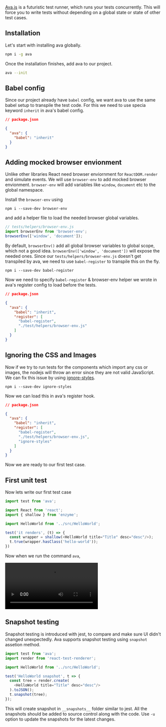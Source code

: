 <!--


---
 'ReactJS : setup ava for testing react components'
excerpt: 'Adding ava.js to react project to test react components'
date: 2017-05-31 23:59:00 IST
updated: 2017-05-31 23:59:00 IST
categories: javascript, react
tags: javascript, react, testing, ava
---

-->
<!DOCTYPE html>
<html>

<head>
  <title>basic-git-workflow</title>
  <meta charset="utf-8">
  <meta name="viewport" content="width=device-width, initial-scale=1.0">


  <link rel="stylesheet" href="./css/bootstrap.css">
  <link rel="stylesheet" href="./css/bootstrap.grid.css">
  <link rel="stylesheet" href="./css/bootstrap.min.css">
  <link rel="stylesheet" href="./css/bootstrap-reboot.min.css">
  <link rel="stylesheet" href="./css/bootstrap.css.map">
  <link rel="stylesheet" href="./css/blog-home.css">
  <link rel="stylesheet" href="./css/prism.css">
  <script async defer src="./css/prism.js"></script>
</head>

<body>

[Ava.js][ava] is a futuristic test runner, which runs your tests concurrently. This will force you to write tests without
depending on a global state or state of other test cases.

## Installation

Let's start with installing ava globally.

```sh
npm i -g ava
```

Once the installation finishes, add ava to our project.

```sh
ava --init
```

## Babel config

Since our project already have `babel` config, we want ava to use the same babel setup to transpile the test code.
For this we need to use specia keyword `inherit` in ava's babel config.

```json
// package.json

{
  "ava": {
    "babel": "inherit"
  }
}
```

## Adding mocked browser envionment

Unlike other libraries React need browser enviornment for `ReactDOM.render` and simulate events.
We will use `browser-env` to add mocked browser envionment. `browser-env` will add variables like `window`, `document` etc to the global namespace.

Install the `browser-env` using 

```
npm i --save-dev browser-env
```

and add a helper file to load the needed browser global variables. 

```js
// tests/helpers/browser-env.js
import browserEnv from 'browser-env';
browserEnv(['window', 'document']);
```

By default, `browserEnv()` add all global browser variables to global scope, which not a good idea. `browserEnv(['window', 'document'])` will expose the needed ones.
Since our `tests/helpers/browser-env.js` doesn't get transpiled by ava, we need to use `babel-register` to transpile this on the fly.

```
npm i --save-dev babel-register
```

Now we need to specify `babel-register` & browser-env helper we wrote in ava's register config to load before the tests.

```json
// package.json

{
  "ava": {
    "babel": "inherit",
    "register": [
      "babel-register",
      "./test/helpers/browser-env.js"
    ]
  } 
}
```

## Ignoring the CSS and Images

Now if we try to run tests for the components which import any css or images, the nodejs will throw an error since they are not valid JavaScript.
We can fix this issue by using [ignore-styles][ignore_styles].


```
npm i --save-dev ignore-styles
```

Now we can load this in ava's register hook.

```json
// package.json

{
  "ava": {
    "babel": "inherit",
    "register": [
      "babel-register",
      "./test/helpers/browser-env.js",
      "ignore-styles"
    ]
  } 
}
```

Now we are ready to our first test case. 

## First unit test

Now lets write our first test case

```js
import test from 'ava';

import React from 'react';
import { shallow } from 'enzyme';

import HelloWorld from '../src/HelloWorld';

test('it renders', (t) => {
  const wrapper = shallow(<HelloWorld title="Title" desc="desc"/>);
  t.true(wrapper.hasClass('hello-world'));
})
```

Now when we run the command `ava`,

<video loop autoplay src="https://s3.ap-south-1.amazonaws.com/revathskumar-blog-images/2017/ava-test-runner/ava-runner.mov" ></video>

## Snapshot testing

Snapshot testing is introduced with jest, to compare and make sure UI didn't changed unexpectedly. Ava supports snapshot testing using `snapshot` assetion method.

```js
import test from 'ava';
import render from 'react-test-renderer';

import HelloWorld from '../src/HelloWorld';

test('HelloWorld snapshot', t => {
  const tree = render.create(
    <HelloWorld title="Title" desc="desc"/>
  ).toJSON();
  t.snapshot(tree);
});
```

This will create snapshot in `__snapshots__` folder similar to jest. All the snapshots should be added to source control along with the code.
Use `-u` option to update the snapshots for the latest changes.

[ava]: https://github.com/avajs/ava
[ignore_styles]: http://npm.im/ignore-styles
